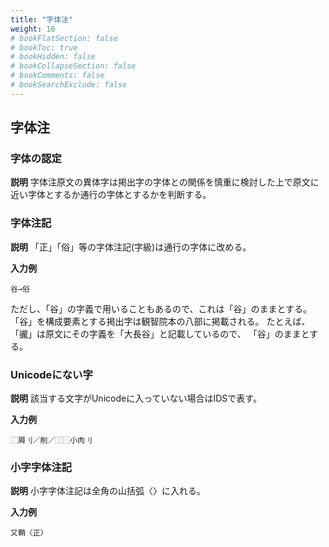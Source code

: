 ```yaml
---
title: "字体注"
weight: 16
# bookFlatSection: false
# bookToc: true
# bookHidden: false
# bookCollapseSection: false
# bookComments: false
# bookSearchExclude: false
---
```


## 字体注

### 字体の認定

**説明**
字体注原文の異体字は掲出字の字体との関係を慎重に検討した上で原文に近い字体とするか通行の字体とするかを判断する。

### 字体注記

**説明**
「正」「俗」等の字体注記(字級)は通行の字体に改める。

**入力例**

    谷→俗

ただし、「谷」の字義で用いることもあるので、これは「谷」のままとする。
「谷」を構成要素とする掲出字は観智院本の八部に掲載される。
たとえば、「豅」は原文にその字義を「大長谷」と記載しているので、
「谷」のままとする。


### Unicodeにない字

**説明**
該当する文字がUnicodeに入っていない場合はIDSで表す。

**入力例**

    ⿰屑刂／削／⿰⿱小肉刂

### 小字字体注記

**説明**
小字字体注記は全角の山括弧〈〉に入れる。

**入力例**

    又鞘〈正〉

